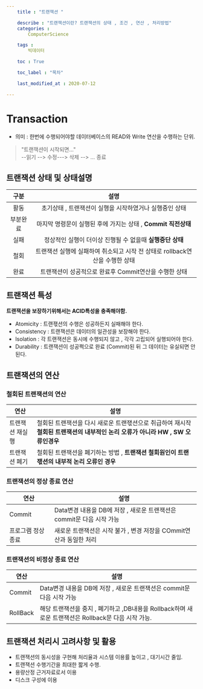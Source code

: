 ```yaml
---
    title : "트랜잭션 "

    describe : "트랜잭션이란? 트랜잭션의 상태 , 조건 , 연산 , 처리방법" 
    categories : 
        ComputerScience

    tags :
        빅데이터

    toc : True

    toc_label : "목차"        

    last_modified_at : 2020-07-12

---
```

# Transaction 
* 의미 : 한번에 수행되어야할 데이터베이스의 READ와 Write 연산을 수행하는 단위.
> "트랜잭션이 시작되면..."</br> --읽기 --> 수정---> 삭제 --> ... 종료

## 트랜잭션 상태 및 상태설명
|구분|설명|
|:--:|:--:|
|활동|초기상태 , 트랜잭션이 실행을 시작하였거나 실행중인 상태|
|부분완료|마지막 명령문이 실행된 후에 가지는 상태 , **Commit 직전상태**|
|실패|정상적인 실행이 더이상 진행될 수 없을때 **실행중단 상태**|
|철회|트랜잭션 실행에 실패하여 취소되고 시작 전 상태로 rollback연산을 수행한 상태|
|완료|트랜잭션이 성공적으로 완료후 Commit연산을 수행한 상태|

## 트랜잭션 특성
**트랜잭션을 보장하기위해서는 ACID특성을 충족해야함.**
* Atomicity : 트랜잯션의 수행은 성공하든지 실패해야 한다.
* Consistency : 트랜잭션은 데이터의 일관성을 보장해야 한다.
* Isolation : 각 트랜잭션은 동시에 수행되지 않고 , 각각 고립되어 실행되어야 한다.
* Durability : 트랜잭션이 성공쩍으로 완료 (Commit)된 뒤 그 데이터는 유실되면 안된다.

## 트랜잭션의 연산

### 철회된 트랜잭션의 연산
|연산|설명|
|---|---|
|트랜잭션 재실행|철회된 트랜잭션을 다시 새로운 트랜잯션으로 취급하여 재시작 **철회된 트랜잭션의 내부적인 논리 오류가 아니라 HW , SW 오류인경우**|
|트랜잭션 폐기|철회된 트랜잭션을 폐기하는 방법 , **트랜잭션 철회원인이 트랜잯션의 내부적 논리 오류인 경우**|
### 트랜잭션의 정상 종료 연산
|연산|설명|
|---|---|
|Commit|Data변경 내용을 DB에 저장 , 새로운 트랜잭션은 commit문 다음 시작 가능|
|프로그램 정상종료|새로운 트랜잭션은 시작 불가 , 변경 저장을 COmmit연산과 동일한 처리|
### 트랜잭션의 비정상 종료 연산
|연산|설명|
|---|---|
|Commit|Data변경 내용을 DB에 저장 , 새로운 트랜잭션은 commit문 다음 시작 가능|
|RollBack|해당 트랜잭션을 중지 , 폐기하고 ,DB내용을 Rollback하며 새로운 트랜잭션은 Rollback문 다음 시작 가능.|

## 트랜잭션 처리시 고려사항 및 활용
* 트랜잭션의 동시성을 구현해 처리율과 시스템 이용률 높이고 , 대기시간 줄임.
* 트랜잭션 수행기간을 최대한 짧게 수행.
* 용량산정 근거자료로서 이용
* 디스크 구성에 이용